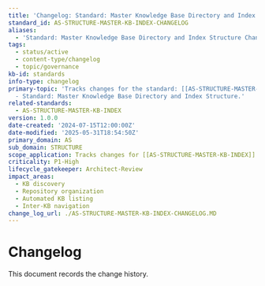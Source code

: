 ```yaml
---
title: 'Changelog: Standard: Master Knowledge Base Directory and Index Structure'
standard_id: AS-STRUCTURE-MASTER-KB-INDEX-CHANGELOG
aliases:
  - 'Standard: Master Knowledge Base Directory and Index Structure Changelog'
tags:
  - status/active
  - content-type/changelog
  - topic/governance
kb-id: standards
info-type: changelog
primary-topic: 'Tracks changes for the standard: [[AS-STRUCTURE-MASTER-KB-INDEX]]
  - Standard: Master Knowledge Base Directory and Index Structure.'
related-standards:
  - AS-STRUCTURE-MASTER-KB-INDEX
version: 1.0.0
date-created: '2024-07-15T12:00:00Z'
date-modified: '2025-05-31T18:54:50Z'
primary_domain: AS
sub_domain: STRUCTURE
scope_application: Tracks changes for [[AS-STRUCTURE-MASTER-KB-INDEX]].
criticality: P1-High
lifecycle_gatekeeper: Architect-Review
impact_areas:
  - KB discovery
  - Repository organization
  - Automated KB listing
  - Inter-KB navigation
change_log_url: ./AS-STRUCTURE-MASTER-KB-INDEX-CHANGELOG.MD
---
```


# Changelog

This document records the change history.
